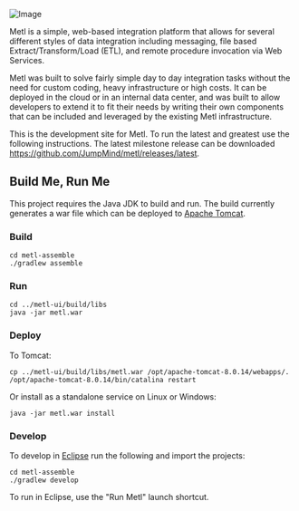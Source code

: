 ![Image](metl-ui/src/main/webapp/VAADIN/themes/apptheme/favicon.ico?raw=true)

Metl is a simple, web-based integration platform that allows for several different styles of data integration including messaging, file based Extract/Transform/Load (ETL), and remote procedure invocation via Web Services. 

Metl was built to solve fairly simple day to day integration tasks without the need for custom coding, heavy infrastructure or high costs. It can be deployed in the cloud or in an internal data center, and was built to allow developers to extend it to fit their needs by writing their own components that can be included and leveraged by the existing Metl infrastructure.

This is the development site for Metl.  To run the latest and greatest use the following instructions.  The latest milestone release can be downloaded  https://github.com/JumpMind/metl/releases/latest.

## Build Me, Run Me

This project requires the Java JDK to build and run.  The build currently generates a war file 
which can be deployed to [Apache Tomcat](http://tomcat.apache.org).

### Build
~~~~~
cd metl-assemble
./gradlew assemble
~~~~~

### Run
~~~~~
cd ../metl-ui/build/libs
java -jar metl.war
~~~~~

### Deploy

To Tomcat:
~~~~~
cp ../metl-ui/build/libs/metl.war /opt/apache-tomcat-8.0.14/webapps/.
/opt/apache-tomcat-8.0.14/bin/catalina restart
~~~~~

Or install as a standalone service on Linux or Windows:
~~~~~
java -jar metl.war install
~~~~~


### Develop
To develop in [Eclipse](http://eclipse.org) run the following and import the projects:
~~~~~
cd metl-assemble
./gradlew develop
~~~~~

To run in Eclipse, use the "Run Metl" launch shortcut.
